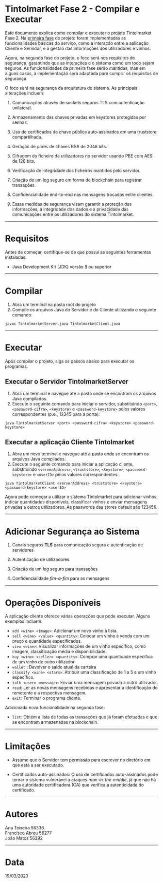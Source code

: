 # Tintolmarket Fase 2 - Compilar e Executar

Este documento explica como compilar e executar o projeto Tintolmarket Fase 2. Na <a href="https://github.com/AnaLiliaTeixeira/Tintolmarket_fase1">primeira fase</a> do projeto foram implementadas as funcionalidades básicas do serviço, como a interação entre a aplicação Cliente e Servidor, e a gestão das informações dos utilizadores e vinhos.

Agora, na segunda fase do projeto, o foco será nos requisitos de segurança, garantindo que as interações e o sistema como um todo sejam seguros. As funcionalidades da primeira fase serão mantidas, mas em alguns casos, a implementação será adaptada para cumprir os requisitos de segurança.

O foco será na segurança da arquitetura do sistema. As principais alterações incluem:

1. Comunicações através de sockets seguros TLS com autenticação unilateral.

2. Armazenamento das chaves privadas em keystores protegidas por senhas.

3. Uso de certificados de chave pública auto-assinados em uma truststore compartilhada.

4. Geração de pares de chaves RSA de 2048 bits.

5. Cifragem do ficheiro de utilizadores no servidor usando PBE com AES de 128 bits.

6. Verificação de integridade dos ficheiros mantidos pelo servidor.

7. Criação de um log seguro em forma de blockchain para registrar transações.

8. Confidencialidade end-to-end nas mensagens trocadas entre clientes.

9. Essas medidas de segurança visam garantir a proteção das informações, a integridade dos dados e a privacidade das comunicações entre os utilizadores do sistema Tintolmarket.

***

# Requisitos

Antes de começar, certifique-se de que possui as seguintes ferramentas instaladas:

+ Java Development Kit (JDK) versão 8 ou superior

***

# Compilar

1. Abra um terminal na pasta root do projeto  
2. Compile os arquivos Java do Servidor e do Cliente utilizando o seguinte comando:  
````
javac TintolmarketServer.java TintolmarketClient.java
````

***

# Executar

Após compilar o projeto, siga os passos abaixo para executar os programas.

## Executar o Servidor TintoImarketServer  

1. Abra um terminal e navegue até a pasta onde se encontram os arquivos Java compilados.  
2. Execute o seguinte comando para iniciar o servidor, substituindo ````<port>````, ````<password-cifra>````, ````<keystore>```` e ````<password-keystore>```` pelos valores correspondentes (p.e., 12345 para a porta):

````
java TintolmarketServer <port> <password-cifra> <keystore> <password-keystore>
````

## Executar a aplicação Cliente TintoImarket  

1. Abra um novo terminal e navegue até a pasta onde se encontram os arquivos Java compilados.  
2. Execute o seguinte comando para iniciar a aplicação cliente, substituindo ````<serverAddress>````, ````<truststore>````, ````<keystore>````, ````<password-keystore>```` e ````<userID>```` pelos valores correspondentes: 

````
java TintolmarketClient <serverAddress> <truststore> <keystore> <password-keystore> <userID>
````  
Agora pode começar a utilizar o sistema Tintolmarket para adicionar vinhos, indicar quantidades disponíveis, classificar vinhos e enviar mensagens privadas a outros utilizadores. As passwords das stores default são 123456.

***
# Adicionar Segurança ao Sistema

1. Canais seguros **TLS** para comunicação segura e autenticação de
servidores

2. Autenticação de utilizadores

3. Criação de um *log* seguro para transações

4. Confidencialidade *fim-a-fim* para as mensagens

***
# Operações Disponíveis

A aplicação cliente oferece várias operações que pode executar. Alguns exemplos incluem:  

+ `add <wine> <image>`: Adicionar um novo vinho à lista.
+ `sell <wine> <value> <quantity>`: Colocar um vinho à venda com um preço e quantidade especificados.
+ `view <wine>`: Visualizar informações de um vinho específico, como imagem, classificação média e disponibilidade.
+ `buy <wine> <seller> <quantity>`: Comprar uma quantidade específica de um vinho de outro utilizador.
+ `wallet` : Devolver o saldo atual da carteira
+ `classify <wine> <stars>`: Atribuir uma classificação de 1 a 5 a um vinho específico.
+ `talk <user> <message>`: Enviar uma mensagem privada a outro utilizador.
+ `read`: Ler as novas mensagens recebidas e apresentar a identificação do remetente e a respectiva mensagem.
+ `exit`: Terminar o programa cliente.


Adicionada nova funcionalidade na segunda fase:
+ `list`: Obtém a lista de todas as transações que já foram efetuadas e que se encontram
armazenadas na blockchain. 

***
# Limitações

+ Assume que o Servidor tem permissão para escrever no diretório em que está a ser executado.  
  
+ Certificados auto-assinados: O uso de certificados auto-assinados pode tornar o sistema vulnerável a ataques *man-in-the-middle*, já que não há uma autoridade certificadora (CA) que verifica a autenticidade do certificado.
***

# Autores

Ana Teixeira 56336  
Francisco Abreu 56277  
João Matos 56292

***

# Data

19/03/2023
